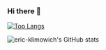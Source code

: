 ### Hi there 👋

[![Top Langs](https://github-readme-stats.vercel.app/api/top-langs/?username=eric-klimowich&layout=compact)](https://github.com/eric-klimowich/github-readme-stats)

![eric-klimowich's GitHub stats](https://github-readme-stats.vercel.app/api?username=eric-klimowich)

<!--
**eric-klimowich/eric-klimowich** is a ✨ _special_ ✨ repository because its `README.md` (this file) appears on your GitHub profile.

Here are some ideas to get you started:

- 🔭 I’m currently working on ...
- 🌱 I’m currently learning ...
- 👯 I’m looking to collaborate on ...
- 🤔 I’m looking for help with ...
- 💬 Ask me about ...
- 📫 How to reach me: ...
- 😄 Pronouns: ...
- ⚡ Fun fact: ...
-->
